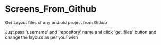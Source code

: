 # Screens_From_Github
Get Layout files of any android project from Github

Just pass 'username' and 'repository' name and click 'get_files' button
and change the layouts as per your wish

